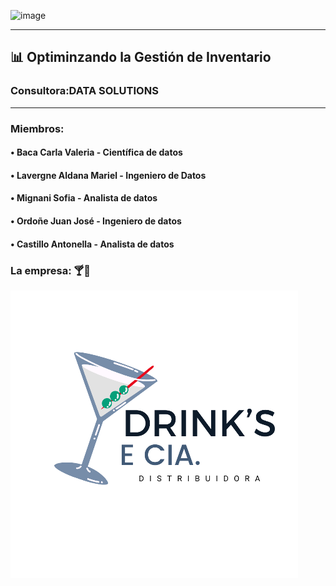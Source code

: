 ![image](https://github.com/user-attachments/assets/c2ca036c-3250-4623-a662-b6db55e718aa)
_________________________________________________________________________________________________________________________



## 📊 Optiminzando la Gestión de Inventario

### Consultora:DATA SOLUTIONS
***
### Miembros: 
#### •   Baca Carla Valeria - Científica de datos
#### •	 Lavergne Aldana Mariel - Ingeniero de Datos
#### •	 Mignani Sofia - Analista de datos
#### •	 Ordoñe Juan José - Ingeniero de datos
#### •	 Castillo Antonella - Analista de datos

### La empresa: 🍸🍾
![alt text](image.png)
